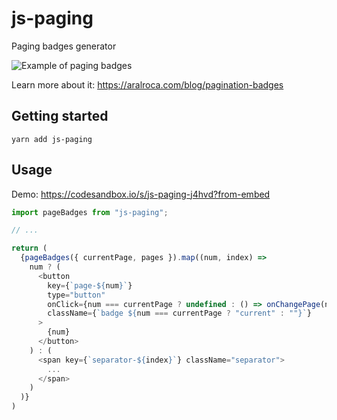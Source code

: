 # js-paging

Paging badges generator

<img src="https://aralroca.com/images/blog-images/39.gif" alt="Example of paging badges" class="center" />


Learn more about it: https://aralroca.com/blog/pagination-badges


## Getting started

`yarn add js-paging`


## Usage

Demo: https://codesandbox.io/s/js-paging-j4hvd?from-embed

```js
import pageBadges from "js-paging";

// ...

return (
  {pageBadges({ currentPage, pages }).map((num, index) =>
    num ? (
      <button
        key={`page-${num}`}
        type="button"
        onClick={num === currentPage ? undefined : () => onChangePage(num)}
        className={`badge ${num === currentPage ? "current" : ""}`}
      >
        {num}
      </button>
    ) : (
      <span key={`separator-${index}`} className="separator">
        ...
      </span>
    )
  )}
)
```
